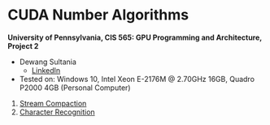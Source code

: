 CUDA Number Algorithms
======================

**University of Pennsylvania, CIS 565: GPU Programming and Architecture, Project 2**

* Dewang Sultania
  * [LinkedIn](https://www.linkedin.com/in/dewang-sultania/)
* Tested on: Windows 10, Intel Xeon E-2176M @ 2.70GHz 16GB, Quadro P2000 4GB (Personal Computer)

1) [Stream Compaction](./Project2-Stream-Compaction/README.md)
2) [Character Recognition](./Project2-Character-Recognition/README.md) 

